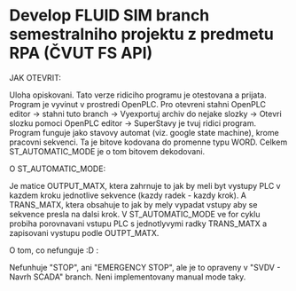 # Develop FLUID SIM branch semestralniho projektu z predmetu RPA (ČVUT FS API)

JAK OTEVRIT:

Uloha opiskovani. Tato verze ridiciho programu je otestovana a prijata. Program je vyvinut v prostredi OpenPLC. Pro otevreni stahni OpenPLC editor -> stahni 
tuto branch -> Vyexportuj archiv do nejake slozky -> Otevri slozku pomoci OpenPLC editor -> SuperStavy je tvuj ridici program. Program funguje jako stavovy automat 
(viz. google state machine), krome pracovni sekvenci. Ta je bitove kodovana do promenne typu WORD. Celkem ST_AUTOMATIC_MODE je o tom bitovem dekodovani. 


O ST_AUTOMATIC_MODE:

  Je matice OUTPUT_MATX, ktera zahrnuje to jak by meli byt vystupy PLC v kazdem kroku jednotlive sekvence (kazdy radek - kazdy krok). A TRANS_MATX, ktera obsahuje to 
jak by mely vypadat vstupy aby se sekvence presla na dalsi krok. V ST_AUTOMATIC_MODE ve for cyklu probiha porovnavani vstupu PLC s jednotlyvymi radky TRANS_MATX a 
zapisovani vystupu podle OUTPT_MATX. 


O tom, co nefunguje :D :

Nefunhuje "STOP", ani "EMERGENCY STOP", ale je to opraveny v "SVDV - Navrh SCADA" branch. Neni implementovany manual mode taky.
